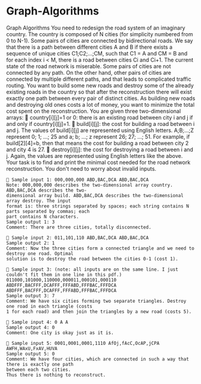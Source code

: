 # Graph-Algorithms
Graph Algorithms
You need to redesign the road system of an imaginary country.
	The country is composed of N cities (for simplicity numbered from 0 to N-1). Some pairs of cities are
connected by bidirectional roads. We say that there is a path between different cities A and B if there exists
a sequence of unique cities C1;C2;...;CM, such that C1 = A and CM = B and for each index i < M, there
is a road between cities Ci and Ci+1.
	The current state of the road network is miserable. Some pairs of cities are not connected by any path. On
the other hand, other pairs of cities are connected by multiple different paths, and that leads to complicated
traffic routing. You want to build some new roads and destroy some of the already existing roads in the
country so that after the reconstruction there will exist exactly one path between every pair of distinct cities.
As building new roads and destroying old ones costs a lot of money, you want to minimize the total cost
spent on the reconstruction.
	You are given three two-dimensional arrays:
	 country[i][j]=1 or 0: there is an existing road between city i and j if and only if country[i][j]=1.
	 build[i][j]: the cost for building a road between i and j. The values of build[i][j] are represented
using English letters. A;B;...;Z represent 0; 1; ...; 25 and a; b; ...; z represent 26; 27; ...; 51. For
example, if build[2][4]=b, then that means the cost for building a road between city 2 and city 4 is 27.
	 destroy[i][j]: the cost for destroying a road between i and j. Again, the values are represented
using English letters like the above.
	Your task is to find and print the minimal cost needed for the road network reconstruction.
	You don't need to worry about invalid inputs.

	 Sample input 1: 000,000,000 ABD,BAC,DCA ABD,BAC,DCA
	Note: 000,000,000 describes the two-dimensional array country. ABD,BAC,DCA describes the two-
	dimensional array build. ABD,BAC,DCA describes the two-dimensional array destroy. The input
	format is: three strings separated by spaces; each string contains N parts separated by commas; each
	part contains N characters.
	Sample output 1: 3
	Comment: There are three cities, totally disconnected.

	 Sample input 2: 011,101,110 ABD,BAC,DCA ABD,BAC,DCA
	Sample output 2: 1
	Comment: Now the three cities form a connected triangle and we need to destroy one road. Optimal
	solution is to destroy the road between the cities 0-1 (cost 1).

	 Sample input 3: (note: all inputs are on the same line. I just couldn't fit them in one line in this pdf.)
	011000,101000,110000,000011,000101,000110
	ABDFFF,BACFFF,DCAFFF,FFFABD,FFFBAC,FFFDCA
	ABDFFF,BACFFF,DCAFFF,FFFABD,FFFBAC,FFFDCA
	Sample output 3: 7
	Comment: We have six cities forming two separate triangles. Destroy one road in each triangle (costs
	1 for each road) and then join the triangles by a new road (costs 5).

	 Sample input 4: 0 A A
	Sample output 4: 0
	Comment: One city is okay just as it is.

	 Sample input 5: 0001,0001,0001,1110 AfOj,fAcC,OcAP,jCPA AWFH,WAxU,FxAV,HUVA
	Sample output 5: 0
	Comment: We have four cities, which are connected in such a way that there is exactly one path
	between each two cities.
	Thus there is nothing to reconstruct.
